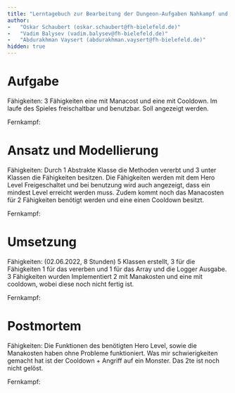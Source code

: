 ```yaml
---
title: "Lerntagebuch zur Bearbeitung der Dungeon-Aufgaben Nahkampf und Erfahrung"
author:
-   "Oskar Schaubert (oskar.schaubert@fh-bielefeld.de)"
-   "Vadim Balysev (vadim.balysev@fh-bielefeld.de)"
-   "Abdurakhman Vaysert (abdurakhman.vaysert@fh-bielefeld.de)"
hidden: true
---
```


<!--
Führen Sie zu jeder Woche zur Bearbeitung der Dungeon-Aufhaben ein
Lerntagebuch in Ihrem Team. Kopieren Sie dazu diese Vorlage und füllen
Sie den Kopf entsprechend aus.

Im Lerntagebuch sollen Sie Ihr Vorgehen bei der Bearbeitung der jeweiligen
Dungeon-Aufgaben vom ersten Schritt bis zur Abgabe der Lösung dokumentieren,
d.h. wie sind Sie die gestellte Aufgabe angegangen (und warum), was war
Ihr Plan und auf welche Probleme sind Sie bei der Umsetzung gestoßen und
wie haben Sie diese Probleme gelöst. Beachten Sie die vorgegebene Struktur.

Für jede Abgabe sollte ungefähr eine DIN-A4-Seite Text erstellt werden,
d.h. ca. 400 Wörter umfassen. Wer das Lerntagebuch nur ungenügend führt
oder es gar nicht mit abgibt, bekommt für die betreffende Abgabe 0 Punkte.

Checken Sie das Lerntagebuch mit in Ihr Projekt/Git-Repo ein.

Schreiben Sie den Text mit [Markdown](https://pandoc.org/MANUAL.html#pandocs-markdown).
Tipp: VSCode bringt einen vergleichsweise guten Markdown-Support (inkl. Preview)
bereits in der Grundinstallation mit.

Geben Sie das Lerntagebuch stets mit ab. Achtung: Wenn Sie Abbildungen
einbetten (etwa UML-Diagramme), denken Sie daran, diese auch abzugeben!
-->


# Aufgabe

<!--
Bitte hier die zu lösende Aufgabe kurz in eigenen Worten beschreiben.
-->

Fähigkeiten:
3 Fähigkeiten eine mit Manacost und eine mit Cooldown.
Im laufe des Spieles freischaltbar und benutzbar.
Soll angezeigt werden.

Fernkampf:

# Ansatz und Modellierung

<!--
Bitte hier den Lösungsansatz kurz beschreiben:
-   Wie sollte die Aufgabe gelöst werden?
-   Welche Techniken wollten Sie einsetzen?
-   Wie sah Ihre Modellierung aus (UML-Diagramm)?
-   Worauf müssen Sie konkret achten?
-->

Fähigkeiten:
Durch 1 Abstrakte Klasse die Methoden vererbt und 3 unter Klassen die Fähigkeiten besitzen.
Die Fähigkeiten werden mit dem Hero Level Freigeschaltet und bei benutzung wird auch angezeigt, dass ein mindest 
Level erreicht werden muss. Zudem kommt noch das Manacosten für 2 Fähigkeiten benötigt werden und eine einen Cooldown besitzt.


Fernkampf:

# Umsetzung

<!--
Bitte hier die Umsetzung der Lösung kurz beschreiben:
-   Was haben Sie gemacht,
-   an welchem Datum haben sie es gemacht,
-   wie lange hat es gedauert,
-   was war das Ergebnis?
-->

Fähigkeiten:
(02.06.2022, 8 Stunden)
5 Klassen erstellt, 3 für die Fähigkeiten 1 für das vererben und 1 für das Array und die Logger Ausgabe.
3 Fähigkeiten wurden Implementiert 2 mit Manakosten und eine mit cooldown, wobei diese noch nicht fertig ist.  

Fernkampf:



# Postmortem

<!--
Bitte blicken Sie auf die Aufgabe, Ihren Lösungsansatz und die Umsetzung
kritisch zurück:
-   Was hat funktioniert, was nicht? Würden Sie noch einmal so vorgehen?
-   Welche Probleme sind bei der Umsetzung Ihres Lösungsansatzes aufgetreten?
-   Wie haben Sie die Probleme letztlich gelöst?
-->

Fähigkeiten:
Die Funktionen des benötigten Hero Level, sowie die Manakosten haben ohne Probleme funktioniert.
Was mir schwierigkeiten gemacht hat ist der Cooldown + Angriff auf ein Monster.
Das 2te ist noch nicht gelöst.

Fernkampf:

